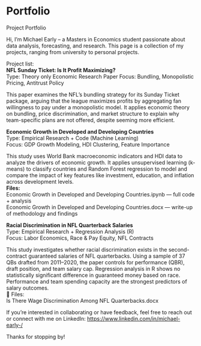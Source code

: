 # Portfolio
Project Portfolio

Hi, I’m Michael Early – a Masters in Economics student passionate about data analysis, forecasting, and research. This page is a collection of my projects, ranging from university to personal projects.

Project list:  
****NFL Sunday Ticket: Is It Profit Maximizing?****  
  Type: Theory only Economic Research Paper
  Focus: Bundling, Monopolistic Pricing, Antitrust Policy  

This paper examines the NFL’s bundling strategy for its Sunday Ticket package, arguing that the league maximizes profits by aggregating fan willingness to pay under a monopolistic model. It applies economic theory on bundling, price discrimination, and market structure to explain why team-specific plans are not offered, despite seeming more efficient.  


**Economic Growth in Developed and Developing Countries**  
  Type: Empirical Research + Code (Machine Learning)  
  Focus: GDP Growth Modeling, HDI Clustering, Feature Importance  

This study uses World Bank macroeconomic indicators and HDI data to analyze the drivers of economic growth. It applies unsupervised learning (k-means) to classify countries and Random Forest regression to model and compare the impact of key features like investment, education, and inflation across development levels.  
  **Files:**   
    Economic Growth in Developed and Developing Countries.ipynb — full code + analysis   
    Economic Growth in Developed and Developing Countries.docx — write-up of methodology and findings  

**Racial Discrimination in NFL Quarterback Salaries**  
  Type: Empirical Research + Regression Analysis (R)  
  Focus: Labor Economics, Race & Pay Equity, NFL Contracts  

This study investigates whether racial discrimination exists in the second-contract guaranteed salaries of NFL quarterbacks. Using a sample of 37 QBs drafted from 2011–2020, the paper controls for performance (QBR), draft position, and team salary cap. Regression analysis in R shows no statistically significant difference in guaranteed money based on race. Performance and team spending capacity are the strongest predictors of salary outcomes.   
📁 Files:  
  Is There Wage Discrimination Among NFL Quarterbacks.docx 

If you’re interested in collaborating or have feedback, feel free to reach out or connect with me on LinkedIn: https://www.linkedin.com/in/michael-early-/  

Thanks for stopping by!
